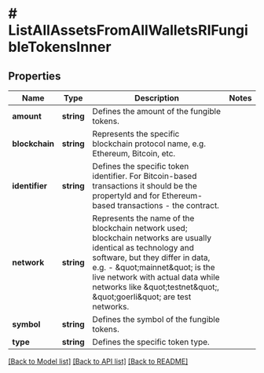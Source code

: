 # # ListAllAssetsFromAllWalletsRIFungibleTokensInner

## Properties

Name | Type | Description | Notes
------------ | ------------- | ------------- | -------------
**amount** | **string** | Defines the amount of the fungible tokens. |
**blockchain** | **string** | Represents the specific blockchain protocol name, e.g. Ethereum, Bitcoin, etc. |
**identifier** | **string** | Defines the specific token identifier. For Bitcoin-based transactions it should be the propertyId and for Ethereum-based transactions - the contract. |
**network** | **string** | Represents the name of the blockchain network used; blockchain networks are usually identical as technology and software, but they differ in data, e.g. - \&quot;mainnet\&quot; is the live network with actual data while networks like \&quot;testnet\&quot;, \&quot;goerli\&quot; are test networks. |
**symbol** | **string** | Defines the symbol of the fungible tokens. |
**type** | **string** | Defines the specific token type. |

[[Back to Model list]](../../README.md#models) [[Back to API list]](../../README.md#endpoints) [[Back to README]](../../README.md)
